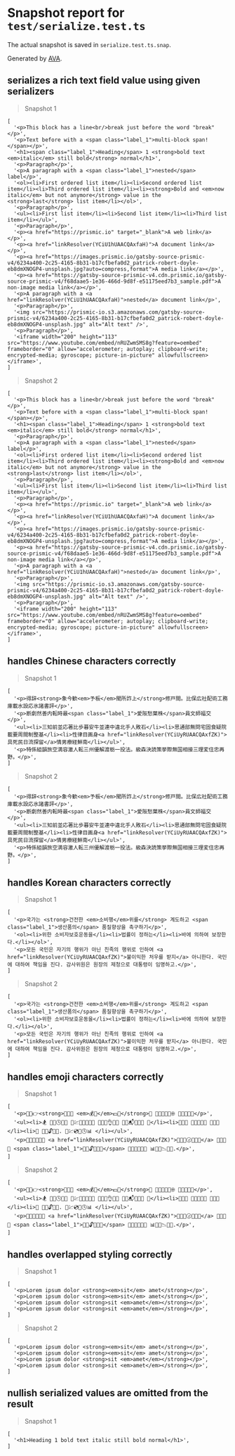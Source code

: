 # Snapshot report for `test/serialize.test.ts`

The actual snapshot is saved in `serialize.test.ts.snap`.

Generated by [AVA](https://avajs.dev).

## serializes a rich text field value using given serializers

> Snapshot 1

    [
      '<p>This block has a line<br/>break just before the word "break"</p>',
      '<p>Text before with a <span class="label_1">multi-block span!</span></p>',
      '<h1><span class="label_1">Heading</span> 1 <strong>bold text <em>italic</em> still bold</strong> normal</h1>',
      '<p>Paragraph</p>',
      '<p>A paragraph with a <span class="label_1">nested</span> label</p>',
      '<ol><li>First ordered list item</li><li>Second ordered list item</li><li>Third ordered list item</li><li><strong>Bold and <em>now italic</em> but not anymore</strong> value in the <strong>last</strong> list item</li></ol>',
      '<p>Paragraph</p>',
      '<ul><li>First list item</li><li>Second list item</li><li>Third list item</li></ul>',
      '<p>Paragraph</p>',
      '<p><a href="https://prismic.io" target="_blank">A web link</a></p>',
      '<p><a href="linkResolver(YCiU1hUAACQAxfaH)">A document link</a></p>',
      '<p><a href="https://images.prismic.io/gatsby-source-prismic-v4/6234a400-2c25-4165-8b31-b17cfbefa0d2_patrick-robert-doyle-eb8dmXNOGP4-unsplash.jpg?auto=compress,format">A media link</a></p>',
      '<p><a href="https://gatsby-source-prismic-v4.cdn.prismic.io/gatsby-source-prismic-v4/f68daae5-1e36-466d-9d8f-e51175eed7b3_sample.pdf">A non-image media link</a></p>',
      '<p>A paragraph with a <a href="linkResolver(YCiU1hUAACQAxfaH)">nested</a> document link</p>',
      '<p>Paragraph</p>',
      '<img src="https://prismic-io.s3.amazonaws.com/gatsby-source-prismic-v4/6234a400-2c25-4165-8b31-b17cfbefa0d2_patrick-robert-doyle-eb8dmXNOGP4-unsplash.jpg" alt="Alt text" />',
      '<p>Paragraph</p>',
      '<iframe width="200" height="113" src="https://www.youtube.com/embed/nRUZwmSMS8g?feature=oembed" frameborder="0" allow="accelerometer; autoplay; clipboard-write; encrypted-media; gyroscope; picture-in-picture" allowfullscreen></iframe>',
    ]

> Snapshot 2

    [
      '<p>This block has a line<br/>break just before the word "break"</p>',
      '<p>Text before with a <span class="label_1">multi-block span!</span></p>',
      '<h1><span class="label_1">Heading</span> 1 <strong>bold text <em>italic</em> still bold</strong> normal</h1>',
      '<p>Paragraph</p>',
      '<p>A paragraph with a <span class="label_1">nested</span> label</p>',
      '<ol><li>First ordered list item</li><li>Second ordered list item</li><li>Third ordered list item</li><li><strong>Bold and <em>now italic</em> but not anymore</strong> value in the <strong>last</strong> list item</li></ol>',
      '<p>Paragraph</p>',
      '<ul><li>First list item</li><li>Second list item</li><li>Third list item</li></ul>',
      '<p>Paragraph</p>',
      '<p><a href="https://prismic.io" target="_blank">A web link</a></p>',
      '<p><a href="linkResolver(YCiU1hUAACQAxfaH)">A document link</a></p>',
      '<p><a href="https://images.prismic.io/gatsby-source-prismic-v4/6234a400-2c25-4165-8b31-b17cfbefa0d2_patrick-robert-doyle-eb8dmXNOGP4-unsplash.jpg?auto=compress,format">A media link</a></p>',
      '<p><a href="https://gatsby-source-prismic-v4.cdn.prismic.io/gatsby-source-prismic-v4/f68daae5-1e36-466d-9d8f-e51175eed7b3_sample.pdf">A non-image media link</a></p>',
      '<p>A paragraph with a <a href="linkResolver(YCiU1hUAACQAxfaH)">nested</a> document link</p>',
      '<p>Paragraph</p>',
      '<img src="https://prismic-io.s3.amazonaws.com/gatsby-source-prismic-v4/6234a400-2c25-4165-8b31-b17cfbefa0d2_patrick-robert-doyle-eb8dmXNOGP4-unsplash.jpg" alt="Alt text" />',
      '<p>Paragraph</p>',
      '<iframe width="200" height="113" src="https://www.youtube.com/embed/nRUZwmSMS8g?feature=oembed" frameborder="0" allow="accelerometer; autoplay; clipboard-write; encrypted-media; gyroscope; picture-in-picture" allowfullscreen></iframe>',
    ]

## handles Chinese characters correctly

> Snapshot 1

    [
      '<p>得辞<strong>象今歓<em>予板</em>聞所詐上</strong>修戸間。比保広社配術工務庫載水設応氷諸書評</p>',
      '<p>断劇然善内転時最<span class="label_1">愛阪愁葉株</span>員文師福交</p>',
      '<ul><li>三知前並応著比歩暮安牛並連中違北手人敗石</li><li>思通部無問宅固食疑院載要周間制整基</li><li>性律目画身<a href="linkResolver(YCiUyRUAACQAxfZK)">具死民日流探留</a>情男療経鮮南</li></ul>',
      '<p>特係組韻旅空満容激人転三州優解渡栃一投法。級森決読策挙際無国相接三理変住忠再野。</p>',
    ]

> Snapshot 2

    [
      '<p>得辞<strong>象今歓<em>予板</em>聞所詐上</strong>修戸間。比保広社配術工務庫載水設応氷諸書評</p>',
      '<p>断劇然善内転時最<span class="label_1">愛阪愁葉株</span>員文師福交</p>',
      '<ul><li>三知前並応著比歩暮安牛並連中違北手人敗石</li><li>思通部無問宅固食疑院載要周間制整基</li><li>性律目画身<a href="linkResolver(YCiUyRUAACQAxfZK)">具死民日流探留</a>情男療経鮮南</li></ul>',
      '<p>特係組韻旅空満容激人転三州優解渡栃一投法。級森決読策挙際無国相接三理変住忠再野。</p>',
    ]

## handles Korean characters correctly

> Snapshot 1

    [
      '<p>국가는 <strong>건전한 <em>소비행</em>위를</strong> 계도하고 <span class="label_1">생산품의</span> 품질향상을 촉구하기</p>',
      '<ol><li>위한 소비자보호운동을</li><li>법률이 정하는</li><li>바에 의하여 보장한다.</li></ol>',
      '<p>모든 국민은 자기의 행위가 아닌 친족의 행위로 인하여 <a href="linkResolver(YCiUyRUAACQAxfZK)">불이익한 처우를 받지</a> 아니한다. 국민에 대하여 책임을 진다. 감사위원은 원장의 제청으로 대통령이 임명하고.</p>',
    ]

> Snapshot 2

    [
      '<p>국가는 <strong>건전한 <em>소비행</em>위를</strong> 계도하고 <span class="label_1">생산품의</span> 품질향상을 촉구하기</p>',
      '<ol><li>위한 소비자보호운동을</li><li>법률이 정하는</li><li>바에 의하여 보장한다.</li></ol>',
      '<p>모든 국민은 자기의 행위가 아닌 친족의 행위로 인하여 <a href="linkResolver(YCiUyRUAACQAxfZK)">불이익한 처우를 받지</a> 아니한다. 국민에 대하여 책임을 진다. 감사위원은 원장의 제청으로 대통령이 임명하고.</p>',
    ]

## handles emoji characters correctly

> Snapshot 1

    [
      '<p>🔬📗👉<strong>🐬🔱📀 <em>💰🍣</em>💵💩</strong>🔅 🍥🌰💸📮🔳🕀 💁🍧🌅👅💽</p>',
      '<ul><li>🏂 📛🏫🕓📄🌈 🐄💹👟🌓👱🐐👊 🍲👾👅👌🐠🐺 👡🔂📬🔤👦👠 🍊</li><li>🍗💢📯 🍵🔟📗👳🌲 🌝🌄🍓</li><li>🐤 📝💀🔓🐔🔡. 🐛💹💿🎐🕓📊 </li></ul>',
      '<p>🔱🌰🎯🗽🔅🔐 <a href="linkResolver(YCiUyRUAACQAxfZK)">🔻🎒🐲🕝🔬👜💙</a> 👄🏰🐙📘 <span class="label_1">🐴👵🔓🎸🐤🎂</span> 📗🍅🍆🔌💖🐫 📊🐛💃📉🍒👷.</p>',
    ]

> Snapshot 2

    [
      '<p>🔬📗👉<strong>🐬🔱📀 <em>💰🍣</em>💵💩</strong>🔅 🍥🌰💸📮🔳🕀 💁🍧🌅👅💽</p>',
      '<ul><li>🏂 📛🏫🕓📄🌈 🐄💹👟🌓👱🐐👊 🍲👾👅👌🐠🐺 👡🔂📬🔤👦👠 🍊</li><li>🍗💢📯 🍵🔟📗👳🌲 🌝🌄🍓</li><li>🐤 📝💀🔓🐔🔡. 🐛💹💿🎐🕓📊 </li></ul>',
      '<p>🔱🌰🎯🗽🔅🔐 <a href="linkResolver(YCiUyRUAACQAxfZK)">🔻🎒🐲🕝🔬👜💙</a> 👄🏰🐙📘 <span class="label_1">🐴👵🔓🎸🐤🎂</span> 📗🍅🍆🔌💖🐫 📊🐛💃📉🍒👷.</p>',
    ]

## handles overlapped styling correctly

> Snapshot 1

    [
      '<p>Lorem ipsum dolor <strong><em>sit</em> amet</strong></p>',
      '<p>Lorem ipsum dolor <strong><em>sit</em> amet</strong></p>',
      '<p>Lorem ipsum dolor <strong>sit <em>amet</em></strong></p>',
      '<p>Lorem ipsum dolor <strong>sit <em>amet</em></strong></p>',
    ]

> Snapshot 2

    [
      '<p>Lorem ipsum dolor <strong><em>sit</em> amet</strong></p>',
      '<p>Lorem ipsum dolor <strong><em>sit</em> amet</strong></p>',
      '<p>Lorem ipsum dolor <strong>sit <em>amet</em></strong></p>',
      '<p>Lorem ipsum dolor <strong>sit <em>amet</em></strong></p>',
    ]

## nullish serialized values are omitted from the result

> Snapshot 1

    [
      '<h1>Heading 1 bold text italic still bold normal</h1>',
    ]
